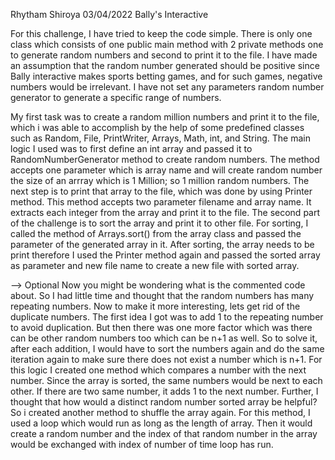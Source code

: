 Rhytham Shiroya
03/04/2022
Bally's Interactive

For this challenge, I have tried to keep the code simple. There is only one class which consists
of one public main method with 2 private methods one to generate random numbers and second to print it to the 
file. 
I have made an assumption that the random number generated should be positive since Bally interactive makes
sports betting games, and for such games, negative numbers would be irrelevant. I have not set any parameters 
random number generator to generate a specific range of numbers.

My first task was to create a random million numbers and print it to the file, which i was able to accomplish 
by the help of some predefined classes such as Random, File, PrintWriter, Arrays, Math, int, and String.
The main logic I used was to first define an int array and passed it to RandomNumberGenerator method to create
random numbers. The method accepts one parameter which is array name and 
will create random number the size of an arrray which is 1 Million; so 1 million 
random numbers. The next step is to print that array to the file, which was done by using Printer method.
This method accepts two parameter filename and array name. It extracts each integer from the array and print 
it to the file.
The second part of the challenge is to sort the array and print it to other file.
For sorting, I called the method of Arrays.sort() from the array class and passed the parameter of the 
generated array in it. After sorting, the array needs to be print therefore I used the Printer method again
and passed the sorted array as parameter and new file name to create a new file with sorted array.

--> Optional
Now you might be wondering what is the commented code about. So I had little time and thought that the 
random numbers has many repeating numbers. Now to make it more interesting, lets get rid of the duplicate numbers.
The first idea I got was to add 1 to the repeating number to avoid duplication. But then there was one more factor
which was there can be other random numbers too which can be n+1 as well. So to solve it, after each addition,
I would have to sort the numbers again and do the same iteration again to make sure there does not exist
a number which is n+1. 
For this logic I created one method which compares a number with the next number. Since the array is sorted, the
same numbers would be next to each other. If there are two same number, it adds 1 to the next number.
Further, I thought that how would a distinct random number sorted array be helpful? So i created another method
to shuffle the array again. For this method, I used a loop which would run as long as the length of array.
Then it would create a random number and the index of that random number in the array would be exchanged with 
index of number of time loop has run.


